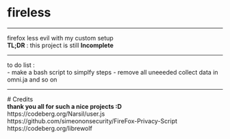 # fireless
--------------------------------------------------
firefox less evil with my custom setup
<br>
<b>TL;DR</b>
: this project is still
<b> Incomplete </b>
<hr>
to do list :
<br>
- make a bash script to simplfy steps
- remove all uneeeded collect data in omni.ja and so on
<hr>
# Credits
<br>
<b> thank you all for such a nice projects :D </b>
<br>
https://codeberg.org/Narsil/user.js
<br>
https://github.com/simeononsecurity/FireFox-Privacy-Script
<br>
https://codeberg.org/librewolf
